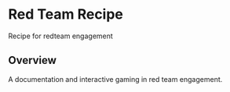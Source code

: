 # Red Team Recipe

Recipe for redteam engagement


## Overview

A documentation and interactive gaming in red team engagement.
